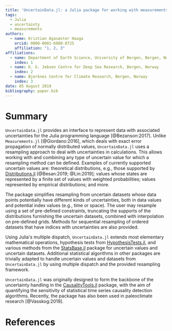 ```yaml
---
title: 'UncertainData.jl: a Julia package for working with measurements and datasets with uncertainties.'
tags:
  - Julia
  - uncertainty
  - measurements
authors:
  - name: Kristian Agasøster Haaga
    orcid: 0000-0001-6880-8725
    affiliation: "1, 2, 3"
affiliations:
  - name: Department of Earth Science, University of Bergen, Bergen, Norway
    index: 1 
  - name: K. G. Jebsen Centre for Deep Sea Research, Bergen, Norway
    index: 2
  - name: Bjerknes Centre for Climate Research, Bergen, Norway
    index: 3
date: 05 August 2019
bibliography: paper.bib
---
```


# Summary

``UncertainData.jl`` provides an interface to represent data with associated uncertainties 
for the Julia programming language [@Bezanson:2017]. Unlike 
``Measurements.jl`` [@Giordano:2016], which deals with exact error propagation of normally 
distributed values, ``UncertainData.jl`` uses a resampling approach to deal with 
uncertainties in calculations. This allows working with and combining any type of uncertain 
value for which a resampling method can be defined. Examples of currently supported 
uncertain values are: theoretical distributions, e.g., those supported by 
[Distributions.jl](https://github.com/JuliaStats/Distributions.jl) [@Besan:2019; @Lin:2019]; 
values whose states are represented by a finite set of values with weighted probabilities; 
values represented by empirical distributions; and more.

The package simplifies resampling from uncertain datasets whose data points potentially 
have different kinds of uncertainties, both in data values and potential index values 
(e.g., time or space). The user may resample using a set of pre-defined constraints, 
truncating the supports of the distributions furnishing the uncertain datasets, combined
with interpolation on pre-defined grids. Methods for sequential resampling of ordered 
datasets that have indices with uncertainties are also provided.

Using Julia's multiple dispatch, ``UncertainData.jl`` extends most elementary mathematical 
operations, hypothesis tests from 
[HypothesisTests.jl](https://github.com/JuliaStats/HypothesisTests.jl), and 
various methods from the [StatsBase.jl](https://github.com/JuliaStats/StatsBase.jl) package 
for uncertain values and uncertain datasets. 
Additional statistical algorithms in other packages are trivially adapted to handle 
uncertain values and datasets from ``UncertainData.jl`` by using multiple dispatch and 
the provided resampling framework.

``UncertainData.jl``  was originally designed to form the backbone of the uncertainty 
handling in the [CausalityTools.jl](https://github.com/kahaaga/CausalityTools.jl) package, 
with the aim of quantifying the sensitivity of statistical time series causality detection 
algorithms. Recently, the package has also been used in paleoclimate research [@Vasskog:2019].

# References
